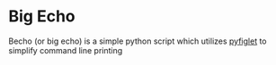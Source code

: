 # Big Echo

Becho (or big echo) is a simple python script which utilizes [pyfiglet](https://github.com/pwaller/pyfiglet) to simplify command line printing
